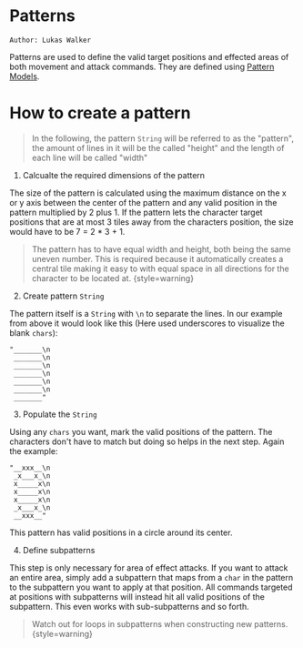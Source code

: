 # Patterns

`Author: Lukas Walker`

Patterns are used to define the valid target positions and effected areas of both movement and attack commands. 
They are defined using [Pattern Models](PatternModel.md).

# How to create a pattern

>In the following, the pattern `String` will be referred to as the "pattern", the amount of lines in it will be the called "height" and
the length of each line will be called "width"

1. Calcualte the required dimensions of the pattern

The size of the pattern is calculated using the maximum distance on the x or y axis between the center of the pattern
and any valid position in the pattern multiplied by 2 plus 1.
If the pattern lets the character target positions that are at most 3 tiles away from the characters position,
the size would have to be 7 = 2 * 3 + 1.

>The pattern has to have equal width and height, both being the same uneven number. This is required because it
automatically creates a central tile making it easy to with equal space in all directions for the
character to be located at.
{style=warning}

2. Create pattern `String`

The pattern itself is a `String` with `\n` to separate the lines.
In our example from above it would look like this (Here used underscores to visualize the blank `chars`):

```
"_______\n
 _______\n
 _______\n
 _______\n
 _______\n
 _______\n
 _______"
```

3. Populate the `String` 

Using any `chars` you want, mark the valid positions of the pattern.
The characters don't have to match but doing so helps in the next step.
Again the example:

```
"__xxx__\n
 _x___x_\n
 x_____x\n
 x_____x\n
 x_____x\n
 _x___x_\n
 __xxx__"
```

This pattern has valid positions in a circle around its center.

4. Define subpatterns

This step is only necessary for area of effect attacks.
If you want to attack an entire area, simply add a subpattern that maps from a `char` in the pattern to the subpattern
you want to apply at that position.
All commands targeted at positions with subpatterns will instead hit all valid positions of the subpattern.
This even works with sub-subpatterns and so forth.

>Watch out for loops in subpatterns when constructing new patterns.
{style=warning}

